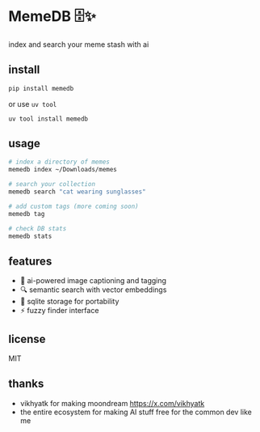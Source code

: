 # MemeDB 🗄️✨

index and search your meme stash with ai

## install
```bash
pip install memedb
```

or use `uv tool`

`uv tool install memedb`

## usage
```bash
# index a directory of memes
memedb index ~/Downloads/memes

# search your collection
memedb search "cat wearing sunglasses"

# add custom tags (more coming soon)
memedb tag

# check DB stats
memedb stats
```

## features
- 🤖 ai-powered image captioning and tagging
- 🔍 semantic search with vector embeddings
- 📁 sqlite storage for portability
- ⚡ fuzzy finder interface

## license

MIT

## thanks

- vikhyatk for making moondream https://x.com/vikhyatk
- the entire ecosystem for making AI stuff free for the common dev like me

